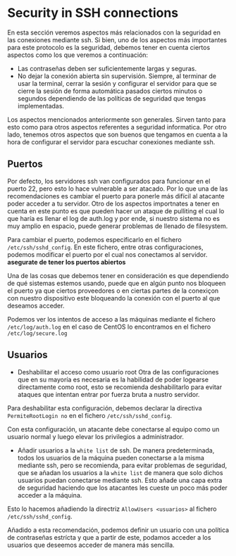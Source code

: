 # Security in SSH connections

En esta sección veremos aspectos más relacionados con la seguridad en las
conexiones mediante ssh. Si bien, uno de los aspectos más importantes para este
protocolo es la seguridad, debemos tener en cuenta ciertos aspectos como los
que veremos a continuación:

- Las contraseñas deben ser suficientemente largas y seguras.
- No dejar la conexión abierta sin supervisión. Siempre, al terminar de usar la
  terminal, cerrar la sesión y configurar el servidor para que se cierre la
  sesión de forma automática pasados ciertos minutos o segundos dependiendo de
  las políticas de seguridad que tengas implementadas.

Los aspectos mencionados anteriormente son generales. Sirven tanto para esto
como para otros aspectos referentes a seguridad informatica. Por otro lado,
tenemos otros aspectos que son buenos que tengamos en cuenta a la hora de
configurar el servidor para escuchar conexiones mediante ssh.

## Puertos

Por defecto, los servidores ssh van configurados para funcionar en el puerto
22, pero esto lo hace vulnerable a ser atacado. Por lo que una de las
recomendaciones es cambiar el puerto para ponerle más difícil al atacante poder
acceder a tu servidor. Otro de los aspectos importnates a tener en cuenta en
este punto es que pueden hacer un ataque de pulliting el cual lo que haría es
llenar el log de auth.log y por ende, si nuestro sistema no es muy amplio en
espacio, puede generar problemas de llenado de filesystem.

Para cambiar el puerto, podemos especificarlo en el fichero
`/etc/ssh/sshd_config`. En este fichero, entre otras configuraciones, podemos
modificar el puerto por el cual nos conectamos al servidor. **asegurate de
tener los puertos abiertos**

Una de las cosas que debemos tener en consideración es que dependiendo de qué
sistemas estemos usando, puede que en algún punto nos bloqueen el puerto ya que
ciertos proveedores o en ciertas partes de la conexiçon con nuestro dispositivo
este bloqueando la conexión con el puerto al que deseamos acceder.

Podemos ver los intentos de acceso a las máquinas mediante el fichero
`/etc/log/auth.log` en el caso de CentOS lo encontramos en el fichero
`/etc/log/secure.log`

## Usuarios

- Deshabilitar el acceso como usuario root Otra de las configuraciones que en
  su mayoría es necesaria es la habilidad de poder logearse directamente como
  root, esto se recomienda deshabilitarlo para evitar ataques que intentan
  entrar por fuerza bruta a nustro servidor.

Para deshabilitar esta configuración, debemos declarar la directiva
`PermiteRootLogin no` en el fichero `/etc/ssh/sshd_config`.

Con esta configuración, un atacante debe conectarse al equipo como un usuario
normal y luego elevar los privilegios a administrador.

- Añadir usuarios a la `white list` de ssh. De manera predeterminada, todos los
  usuarios de la máquina pueden conectarse a la misma mediante ssh, pero se
  recomienda, para evitar problemas de seguridad, que se añadan los usuarios a
  la `white list` de manera que solo dichos usuarios puedan conectarse mediante
  ssh. Esto añade una capa extra de seguridad haciendo que los atacantes les
  cueste un poco más poder acceder a la máquina.

Esto lo hacemos añadiendo la directriz `AllowUsers <usuarios>` al fichero
`/etc/ssh/sshd_config`.

Añadido a esta recomendación, podemos definir un usuario con una política de
contraseñas estrícta y que a partir de este, podamos acceder a los usuarios que
deseemos acceder de manera más sencilla.
